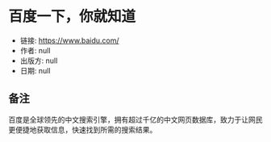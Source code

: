 # 百度一下，你就知道

- 链接: https://www.baidu.com/
- 作者: null
- 出版方: null
- 日期: null

## 备注

百度是全球领先的中文搜索引擎，拥有超过千亿的中文网页数据库，致力于让网民更便捷地获取信息，快速找到所需的搜索结果。

